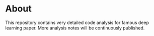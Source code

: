 <h1>About</h1>

This repository contains very detailed code analysis for famous deep learning paper. More analysis notes will be continuously published.
